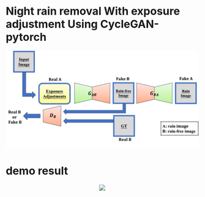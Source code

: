 # Night rain removal With exposure adjustment Using CycleGAN-pytorch
<div align="center"><img src="cyclegan.png"></div>

# demo result
<div align="center"><img src="result.png"></div>


